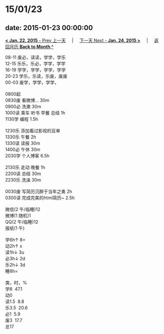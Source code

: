 # 15/01/23

date: 2015-01-23 00:00:00
---
[**< Jan. 22, 2015** - Prev 上一天](/lifelogs/2015/01/d22.md) &nbsp; &nbsp; | &nbsp; &nbsp; [下一天 Next - **Jan. 24, 2015 >**](/lifelogs/2015/01/d24.md) &nbsp; &nbsp; |  &nbsp; &nbsp; [返回月历 **Back to Month ^**](/lifelogs/2015/01/index.md)
<br/><div>08-11 废必，读读，学学，学乐<br/>12-15 乐乐，乐必，学学，学学<br/>16-19 学学，学学，学学，学学<br/>20-23 学乐，乐读，乐废，废废</div><div>00-03 废学，学学，学学，<br/><div><br/></div>0800起<br/>0830废 看微博… 30m<br/>0900必 洗漱 30m<br/>1000读 乘车 听书 早餐 总结 1h</div><div>1130学 编程 1.5h</div><div><br/></div><div>1230乐 添加看过影视的豆单<br/>1330乐 午餐 2h<br/>1330读 读报 30m<br/>1400必 午休 30m<br/>2030学 个人博客 6.5h<div><br/></div>2130乐 走动 晚餐 1h<br/>2200读 总结 30m</div><div>2230乐 洗澡 30m</div><div><br/></div><div>0030废 写简历沉醉于当年之勇 2h</div><div>0300读 完成完美的html简历~ 2.5h<br/><div><br/></div>微信(2 午/临睡)12<br/>微博(1 随机)1<br/>QQ(2 午/临睡)12<br/>报纸(1 午)<div><br/></div>学6h↑ 8=<br/>动2h↑ x<br/>读1h↓ 3u<br/>必3h↓ 2d<br/>乐2h↓ 3d<br/>睡8h=<div><br/></div>类，时，%<br/>学8  47.1<br/>动0<br/>读1.5  8.8<br/>乐3.5  20.6<br/>必1  5.9<br/>废3  17.7<br/>总17</div>
